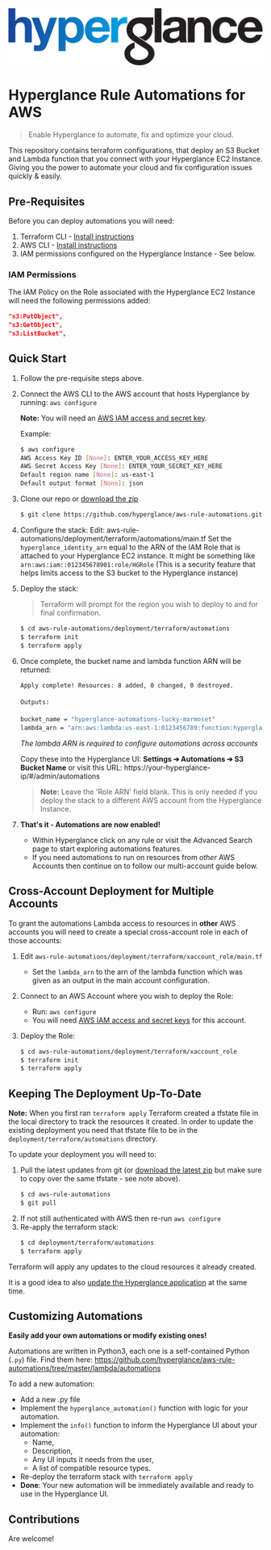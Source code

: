 <img src="https://github.com/hyperglance/aws-rule-automations/blob/master/files/b5dfbb6c-75c8-493b-8c5d-d68b3272cf0f.png" alt="Hyperglance Logo" />

# Hyperglance Rule Automations for AWS

> Enable Hyperglance to automate, fix and optimize your cloud.

This repository contains terraform configurations, that deploy an S3 Bucket and Lambda function that you connect with your Hyperglance EC2 Instance. Giving you the power to automate your cloud and fix configuration issues quickly & easily.

## Pre-Requisites

Before you can deploy automations you will need:
1. Terraform CLI - [Install instructions](https://learn.hashicorp.com/tutorials/terraform/install-cli)
2. AWS CLI - [Install instructions](https://docs.aws.amazon.com/cli/latest/userguide/install-cliv2.html)
3. IAM permissions configured on the Hyperglance Instance - See below.

### IAM Permissions

The IAM Policy on the Role associated with the Hyperglance EC2 Instance will need the following permissions added:

```json
"s3:PutObject",
"s3:GetObject",
"s3:ListBucket",
```

## Quick Start

1. Follow the pre-requisite steps above.
2. Connect the AWS CLI to the AWS account that hosts Hyperglance by running: `aws configure`

	__Note:__ You will need an [AWS IAM access and secret key](https://docs.aws.amazon.com/cli/latest/userguide/cli-configure-quickstart.html#cli-configure-quickstart-creds).
	
	Example:
	```bash
	$ aws configure
	AWS Access Key ID [None]: ENTER_YOUR_ACCESS_KEY_HERE
	AWS Secret Access Key [None]: ENTER_YOUR_SECRET_KEY_HERE
	Default region name [None]: us-east-1
	Default output format [None]: json
	```
3. Clone our repo or  [download the zip](https://github.com/hyperglance/aws-rule-automations/archive/refs/heads/master.zip)
	```bash
	$ git clone https://github.com/hyperglance/aws-rule-automations.git
	```

4. Configure the stack:
	Edit: aws-rule-automations/deployment/terraform/automations/main.tf
	Set the `hyperglance_identity_arn` equal to the ARN of the IAM Role that is attached to your Hyperglance EC2 instance. It might be something like `arn:aws:iam::012345678901:role/HGRole`
	(This is a security feature that helps limits access to the S3 bucket to the Hyperglance instance)

5. Deploy the stack:
	> Terraform will prompt for the region you wish to deploy to and for final confirmation.
	```bash
	$ cd aws-rule-automations/deployment/terraform/automations
	$ terraform init
	$ terraform apply
	```

6. Once complete, the bucket name and lambda function ARN will be returned:
	```bash
	Apply complete! Resources: 8 added, 0 changed, 0 destroyed.

	Outputs:

	bucket_name = "hyperglance-automations-lucky-marmoset"
	lambda_arn = "arn:aws:lambda:us-east-1:0123456789:function:hyperglance-automations-lucky-marmoset"
	```
 
   *The lambda ARN is required to configure automations across accounts* 
	
	Copy these into the Hyperglance UI:  __Settings ➔ Automations ➔ S3 Bucket Name__
	or visit this URL: https://your-hyperglance-ip/#/admin/automations
	
	> __Note:__ Leave the 'Role ARN' field blank.
	This is only needed if you deploy the stack to a different AWS account from the Hyperglance Instance.

7. __That's it - Automations are now enabled!__
	* Within Hyperglance click on any rule or visit the Advanced Search page to start exploring automations features.
	* If you need automations to run on resources from _other_ AWS Accounts then continue on to follow our multi-account guide below.

## Cross-Account Deployment for Multiple Accounts

To grant the automations Lambda access to resources in __other__ AWS accounts you will need to create a special cross-account role in each of those accounts:

1. Edit `aws-rule-automations/deployment/terraform/xaccount_role/main.tf`
	* Set the `lambda_arn` to the arn of the lambda function which was given as an output in the main account configuration.
2. Connect to an AWS Account where you wish to deploy the Role:
	* Run: `aws configure`
	* You will need [AWS IAM access and secret keys](https://docs.aws.amazon.com/cli/latest/userguide/cli-configure-quickstart.html#cli-configure-quickstart-creds) for this account.

4. Deploy the Role:
	```bash
	$ cd aws-rule-automations/deployment/terraform/xaccount_role
	$ terraform init
	$ terraform apply
	```

## Keeping The Deployment Up-To-Date
__Note:__ When you first ran `terraform apply` Terraform created a tfstate file in the local directory to track the resources it created. In order to update the existing deployment you need that tfstate file to be in the `deployment/terraform/automations` directory.

To update your deployment you will need to:

1. Pull the latest updates from git (or [download the latest zip](https://github.com/hyperglance/aws-rule-automations/archive/refs/heads/master.zip) but make sure to copy over the same tfstate - see note above).
	```bash
	$ cd aws-rule-automations
	$ git pull
	```
2. If not still authenticated with AWS then re-run `aws configure`
3. Re-apply the terraform stack:
	```bash
	$ cd deployment/terraform/automations
	$ terraform apply
	```

Terraform will apply any updates to the cloud resources it already created.

It is a good idea to also [update the Hyperglance application](https://support.hyperglance.com/knowledge/upgrading-hyperglance-to-a-newer-version) at the same time.


## Customizing Automations
__Easily add your own automations or modify existing ones!__

Automations are written in Python3, each one is a self-contained Python (`.py`) file.
Find them here: https://github.com/hyperglance/aws-rule-automations/tree/master/lambda/automations

To add a new automation:
* Add a new .py file
* Implement the `hyperglance_automation()` function with logic for your automation.
* Implement the `info()` function to inform the Hyperglance UI about your automation:
	* Name,
	* Description,
	* Any UI inputs it needs from the user,
	* A list of compatible resource types.
* Re-deploy the terraform stack with `terraform apply`
* __Done__: Your new automation will be immediately available and ready to use in the Hyperglance UI.


## Contributions
Are welcome!
